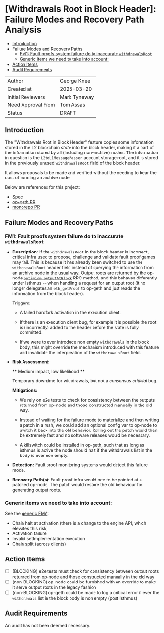 # [Withdrawals Root in Block Header]: Failure Modes and Recovery Path Analysis

<!-- START doctoc generated TOC please keep comment here to allow auto update -->
<!-- DON'T EDIT THIS SECTION, INSTEAD RE-RUN doctoc TO UPDATE -->

- [Introduction](#introduction)
- [Failure Modes and Recovery Paths](#failure-modes-and-recovery-paths)
  - [FM1: Fault proofs system failure do to inaccurate `withdrawalsRoot`](#fm1-fault-proofs-system-failure-do-to-inaccurate-withdrawalsroot)
  - [Generic items we need to take into account:](#generic-items-we-need-to-take-into-account)
- [Action Items](#action-items)
- [Audit Requirements](#audit-requirements)

<!-- END doctoc generated TOC please keep comment here to allow auto update -->

|                    |                                                    |
| ------------------ | -------------------------------------------------- |
| Author             | George Knee                                        |
| Created at         | 2025-03-20                                         |
| Initial Reviewers  | Mark Tyneway                                       |
| Need Approval From | Tom Assas                                          |
| Status             | DRAFT                                              |

## Introduction

The "Withdrawals Root in Block Header" feature copies some information stored in the L2 blockchain _state_ into the block header, making it a part of the information stored by all (including non-archive) nodes. The information in question is the `L2toL1MessagePasser` account storage root, and it is stored in the previously unused `withdrawalsRoot` field of the block header. 

It allows proposals to be made and verified without the needing to bear the cost of running an archive node.

Below are references for this project:
- [Spec](https://specs.optimism.io/protocol/isthmus/exec-engine.html#l2tol1messagepasser-storage-root-in-header)
- [op-geth PR](https://github.com/ethereum-optimism/op-geth/pull/451)
- [monorepo PR](https://github.com/ethereum-optimism/optimism/pull/13962)

## Failure Modes and Recovery Paths

### FM1: Fault proofs system failure do to inaccurate `withdrawalsRoot`

- **Description:** 
  If the `withdrawalsRoot` in the block header is incorrect, critical infra used to propose, challenge and validate fault proof games may fail. This is because it has already been switched to use the `withdrawalsRoot` header field instead of querying the information from an archive node in the usual way. Output roots are returned by the op-node [`optimism_outputAtBlock`](https://docs.optimism.io/operators/node-operators/json-rpc#optimism_outputatblock) RPC method, and this behaves differently under Isthmus -- when handling a request for an output root (it no longer delegates an `eth_getProof` to op-geth and just reads the information from the block header).
  
  Triggers: 
  
  * A failed hardfork activation in the execution client.

  * If there is an execution client bug, for example it is possible the root is (incorrectly) added to the header before the state is fully committed. 

  * If we were to ever introduce non empty `withdrawals` in the block body, this might override the mechanism introduced with this feature and invalidate the interpreation of the `withdrawalsRoot` field. 

- **Risk Assessment:**

  ** Medium impact, low likelihood ** 
  
  Temporary downtime for withdrawals, but not a _consensus criticial_ bug.

  **Mitigations:**
  * We rely on e2e tests to check for consistency between the outputs returned from op-node and those constructed manually in the old way.

  * Instead of waiting for the failure mode to materialize and then writing a patch in a rush, we could add an optional config var to op-node to switch it back into the old behavior. Rolling out the patch would then be extremely fast and no software releases would be necessary.

  * A killswitch could be installed in op-geth, such that as long as isthmus is active the node should halt if the withdrawals list in the body is ever non empty.

- **Detection:** 
  Fault proof monitoring systems would detect this failure mode.

- **Recovery Path(s)**:
  Fault proof infra would nee to be pointed at a patched op-node. The patch would restore the old behaviour for generating output roots.


### Generic items we need to take into account: 
See the [generic FMA](./fma-generic-hardfork.md):
* Chain halt at activation  (there is a change to the engine API, which elevates this risk)
* Activation failure
* Invalid setImplementation execution
* Chain split (across clients)

## Action Items
- [ ] (BLOCKING) e2e tests must check for consistency between output roots returned from op-node and those constructed manually in the old way
- [ ] (non-BLOCKING) op-node could be furnished with an override to make it serve output roots in the legacy fashion
- [ ] (non-BLOCKING) op-geth could be made to log a critical error if ever the `withdrawals` list in the block body is non empty (post Isthmus)

## Audit Requirements

An audit has not been deemed necessary.

